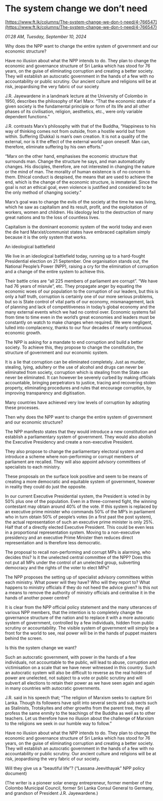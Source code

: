 # The system change we don’t need

[https://www.ft.lk/columns/The-system-change-we-don-t-need/4-766547](https://www.ft.lk/columns/The-system-change-we-don-t-need/4-766547)

*01:28 AM, Tuesday, September 10, 2024*

Why does the NPP want to change the entire system of government and our economic structure?

Have no illusion about what the NPP intends to do. They plan to change the economic and governance structure of Sri Lanka which has stood for 76 years, on the guise of eliminating corruption and creating a better society. They will establish an autocratic government in the hands of a few with no accountability or public scrutiny. Our ancient culture and religions will be at risk, jeopardising the very fabric of our society

J.R. Jayewardene in a landmark lecture at the University of Colombo in 1950, describes the philosophy of Karl Marx. “That the economic state of a given society is the fundamental principle or form of its life and all other phases of its civilisation, religion, aesthetics, etc., were only variable dependent functions.”

J.R. contrasts Marx’s philosophy with that of the Buddha, “Happiness to his way of thinking comes not from outside, from a hostile world but from within. Suffering (Dukka) is man’s own creation. It is not a quality of the external, nor is it the effect of the external world upon oneself. Man can, therefore, eliminate suffering by his own efforts.”

“Marx on the other hand, emphasises the economic structure that surrounds man. Change the structure he says, and man automatically changes. His disciples, therefore, are not interested in changing the nature or the mind of man. The morality of human existence is of no concern to them. Ethical conduct is despised, the means that are used to achieve the end, which is the change of the economic structure, is immaterial. Since the goal is not an ethical goal, even violence is justified and considered to be the only method of changing society.”

Marx’s goal was to change the evils of the society at the time he was living, which he saw as capitalism and its result, profit, and the exploitation of workers, women and children. His ideology led to the destruction of many great nations and to the loss of countless lives.

Capitalism is the dominant economic system of the world today and even the die hard Marxist/communist states have embraced capitalism simply because it is the only system that works.

An ideological battlefield

We live in an ideological battlefield today, running up to a hard-fought Presidential election on 21 September. One organisation stands out, the National People’s Power (NPP), raising a cry for the elimination of corruption and a change of the entire system to achieve this.

Their battle cries are “all 225 members of parliament are corrupt”. “We have had 76 years of misrule”, etc. They propagate anger by equating the economic woes of our population to the corruption of our leaders, but this is only a half truth, corruption is certainly one of our more serious problems, but so is State control of vital parts of our economy, mismanagement, lack of planning and lack of competitiveness in today’s global economy and the many external events which we had no control over. Economic systems fail from time to time even in the world’s great economies and leaders must be constantly on watch to make changes when required. We were negligent, lulled into complacency, thanks to our four decades of nearly continuous economic growth.

The NPP is asking for a mandate to end corruption and build a better society. To achieve this, they propose to change the constitution, the structure of government and our economic system.

It is a lie that corruption can be eliminated completely. Just as murder, stealing, lying, adultery or the use of alcohol and drugs can never be eliminated from society, corruption which is stealing from the State can never be eliminated. It can however be severely curbed by making officials accountable, bringing perpetrators to justice, tracing and recovering stolen property, eliminating procedures and rules that encourage corruption, by improving transparency and digitisation.

Many countries have achieved very low levels of corruption by adopting these processes.

Then why does the NPP want to change the entire system of government and our economic structure?

The NPP manifesto states that they would introduce a new constitution and establish a parliamentary system of government. They would also abolish the Executive Presidency and create a non-executive President.

They also propose to change the parliamentary electoral system and introduce a scheme where non-performing or corrupt members of parliament are recalled. They will also appoint advisory committees of specialists to each ministry.

These proposals on the surface look positive and seem to be means of creating a more democratic and equitable system of government, however in reality they could do just the opposite.

In our current Executive Presidential system, the President is voted in by 50% plus one of the population. Even in a three-cornered fight, the winning contestant may obtain around 40% of the vote. If this system is replaced by an executive prime minister who commands 50% of the MP’s in parliament who in turn obtain 50% of people’s votes (in a first past the post system), the actual representation of such an executive prime minister is only 25%. Half that of a directly elected Executive President. This could be even less in a proportional representation system. Moving to a non-executive presidency and an executive Prime Minister then reduces direct representation and is therefore less democratic.

The proposal to recall non-performing and corrupt MPs is alarming, who decides this? Is it the unelected central committee of the NPP? Does this not put all MPs under the control of an unelected group, subverting democracy and the rights of the voter to elect MPs?

The NPP proposes the setting up of specialist advisory committees within each ministry. What power will they have? Who will they report to? What happens to ministry officials if they do not heed the advice given? Is this not a means to remove the authority of ministry officials and centralise it in the hands of another power centre?

It is clear from the NPP official policy statement and the many utterances of various NPP members, that the intention is to completely change the governance structure of the nation and to replace it with a more autocratic system of government, controlled by a few individuals, hidden from public scrutiny or accountability. The visible system of government will simply be a front for the world to see, real power will be in the hands of puppet masters behind the screen.

Is this the system change we want?

Such an autocratic government, with power in the hands of a few individuals, not accountable to the public, will lead to abuse, corruption and victimisation on a scale that we have never witnessed in this country. Such an autocratic system will also be difficult to reverse as the real holders of power are unelected, not subject to a vote or public scrutiny and will subvert all elections to retain their power as we have seen again and again in many countries with autocratic governments.

J.R. said in his speech that; “The religion of Marxism seeks to capture Sri Lanka. Though its followers have split into several sects and sub sects such as Stalinists, Trotskyites and other growths from the parent tree, they all profess the same enmity to the teachings of the Buddha as well as to other teachers. Let us therefore have no illusion about the challenge of Marxism to the religions we seek in our humble way to follow.”

Have no illusion about what the NPP intends to do. They plan to change the economic and governance structure of Sri Lanka which has stood for 76 years, on the guise of eliminating corruption and creating a better society. They will establish an autocratic government in the hands of a few with no accountability or public scrutiny. Our ancient culture and religions will be at risk, jeopardising the very fabric of our society.

Will they give us a “beautiful life”? (“Lassana Jeevithayak” NPP policy document)

(The writer is a pioneer solar energy entrepreneur, former member of the Colombo Municipal Council, former Sri Lanka Consul General to Germany, and grandson of President J.R. Jayewardene.)

